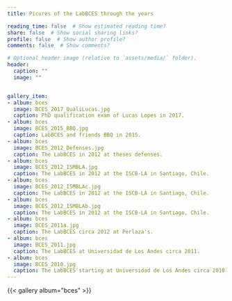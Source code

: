 ```yaml
---
title: Picures of the LabBCES through the years

reading_time: false  # Show estimated reading time?
share: false  # Show social sharing links?
profile: false  # Show author profile?
comments: false  # Show comments?

# Optional header image (relative to `assets/media/` folder).
header:
  caption: ""
  image: ""


gallery_item:
- album: bces
  image: BCES_2017_QualiLucas.jpg
  caption: PhD qualification exam of Lucas Lopes in 2017.
- album: bces
  image: BCES_2015_BBQ.jpg
  caption: LabBCES and friends BBQ in 2015.
- album: bces
  image: BCES_2012_Defenses.jpg
  caption: The LabBCES in 2012 at theses defenses.
- album: bces
  image: BCES_2012_ISMBLA.jpg
  caption: The LabBCES in 2012 at the ISCB-LA in Santiago, Chile.
- album: bces
  image: BCES_2012_ISMBLAc.jpg
  caption: The LabBCES in 2012 at the ISCB-LA in Santiago, Chile.
- album: bces
  image: BCES_2012_ISMBLAb.jpg
  caption: The LabBCES in 2012 at the ISCB-LA in Santiago, Chile.
- album: bces
  image: BCES_2011a.jpg
  caption: The LabBCES circa 2012 at Perlaza's.
- album: bces
  image: BCES_2011.jpg
  caption: The LabBCES at Universidad de Los Andes circa 2011.
- album: bces
  image: BCES_2010.jpg
  caption: The LabBCES starting at Universidad de Los Andes circa 2010
---
```

{{< gallery album="bces" >}} 
